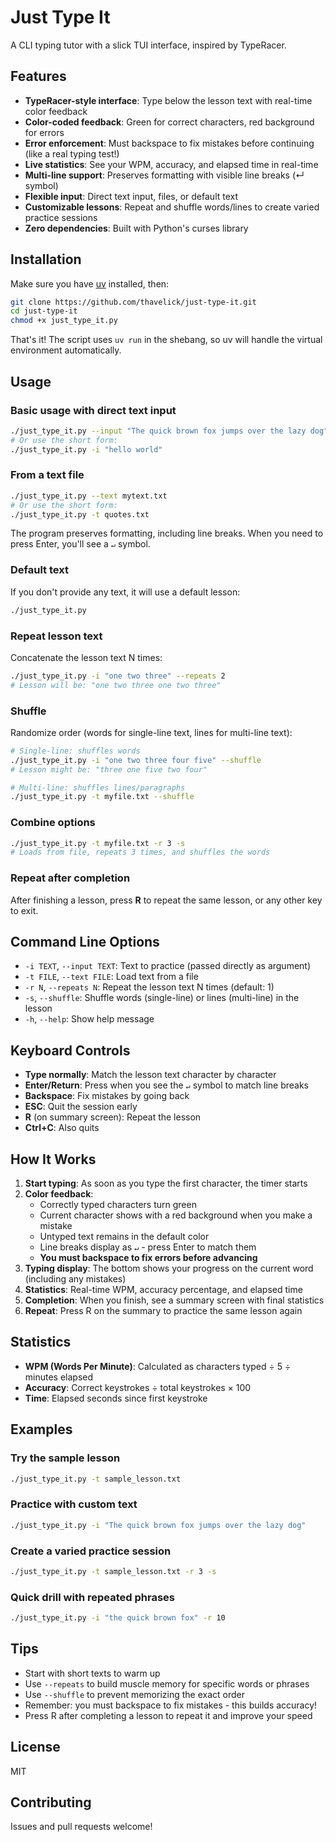 # Just Type It

A CLI typing tutor with a slick TUI interface, inspired by TypeRacer.

## Features

- **TypeRacer-style interface**: Type below the lesson text with real-time color feedback
- **Color-coded feedback**: Green for correct characters, red background for errors
- **Error enforcement**: Must backspace to fix mistakes before continuing (like a real typing test!)
- **Live statistics**: See your WPM, accuracy, and elapsed time in real-time
- **Multi-line support**: Preserves formatting with visible line breaks (↵ symbol)
- **Flexible input**: Direct text input, files, or default text
- **Customizable lessons**: Repeat and shuffle words/lines to create varied practice sessions
- **Zero dependencies**: Built with Python's curses library

## Installation

Make sure you have [uv](https://github.com/astral-sh/uv) installed, then:

```bash
git clone https://github.com/thavelick/just-type-it.git
cd just-type-it
chmod +x just_type_it.py
```

That's it! The script uses `uv run` in the shebang, so uv will handle the virtual environment automatically.

## Usage

### Basic usage with direct text input

```bash
./just_type_it.py --input "The quick brown fox jumps over the lazy dog"
# Or use the short form:
./just_type_it.py -i "hello world"
```

### From a text file

```bash
./just_type_it.py --text mytext.txt
# Or use the short form:
./just_type_it.py -t quotes.txt
```

The program preserves formatting, including line breaks. When you need to press Enter, you'll see a `↵` symbol.

### Default text

If you don't provide any text, it will use a default lesson:

```bash
./just_type_it.py
```

### Repeat lesson text

Concatenate the lesson text N times:

```bash
./just_type_it.py -i "one two three" --repeats 2
# Lesson will be: "one two three one two three"
```

### Shuffle

Randomize order (words for single-line text, lines for multi-line text):

```bash
# Single-line: shuffles words
./just_type_it.py -i "one two three four five" --shuffle
# Lesson might be: "three one five two four"

# Multi-line: shuffles lines/paragraphs
./just_type_it.py -t myfile.txt --shuffle
```

### Combine options

```bash
./just_type_it.py -t myfile.txt -r 3 -s
# Loads from file, repeats 3 times, and shuffles the words
```

### Repeat after completion

After finishing a lesson, press **R** to repeat the same lesson, or any other key to exit.

## Command Line Options

- `-i TEXT`, `--input TEXT`: Text to practice (passed directly as argument)
- `-t FILE`, `--text FILE`: Load text from a file
- `-r N`, `--repeats N`: Repeat the lesson text N times (default: 1)
- `-s`, `--shuffle`: Shuffle words (single-line) or lines (multi-line) in the lesson
- `-h`, `--help`: Show help message

## Keyboard Controls

- **Type normally**: Match the lesson text character by character
- **Enter/Return**: Press when you see the `↵` symbol to match line breaks
- **Backspace**: Fix mistakes by going back
- **ESC**: Quit the session early
- **R** (on summary screen): Repeat the lesson
- **Ctrl+C**: Also quits

## How It Works

1. **Start typing**: As soon as you type the first character, the timer starts
2. **Color feedback**:
   - Correctly typed characters turn green
   - Current character shows with a red background when you make a mistake
   - Untyped text remains in the default color
   - Line breaks display as `↵` - press Enter to match them
   - **You must backspace to fix errors before advancing**
3. **Typing display**: The bottom shows your progress on the current word (including any mistakes)
4. **Statistics**: Real-time WPM, accuracy percentage, and elapsed time
5. **Completion**: When you finish, see a summary screen with final statistics
6. **Repeat**: Press R on the summary to practice the same lesson again

## Statistics

- **WPM (Words Per Minute)**: Calculated as characters typed ÷ 5 ÷ minutes elapsed
- **Accuracy**: Correct keystrokes ÷ total keystrokes × 100
- **Time**: Elapsed seconds since first keystroke

## Examples

### Try the sample lesson

```bash
./just_type_it.py -t sample_lesson.txt
```

### Practice with custom text

```bash
./just_type_it.py -i "The quick brown fox jumps over the lazy dog"
```

### Create a varied practice session

```bash
./just_type_it.py -t sample_lesson.txt -r 3 -s
```

### Quick drill with repeated phrases

```bash
./just_type_it.py -i "the quick brown fox" -r 10
```

## Tips

- Start with short texts to warm up
- Use `--repeats` to build muscle memory for specific words or phrases
- Use `--shuffle` to prevent memorizing the exact order
- Remember: you must backspace to fix mistakes - this builds accuracy!
- Press R after completing a lesson to repeat it and improve your speed

## License

MIT

## Contributing

Issues and pull requests welcome!
